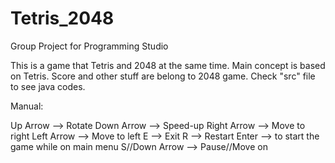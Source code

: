 # Tetris_2048
Group Project for Programming Studio

This is a game that Tetris and 2048 at the same time. Main concept is based on Tetris. Score and other stuff are belong to 2048 game.
Check "src" file to see java codes.

Manual:

Up Arrow --> Rotate
Down Arrow --> Speed-up
Right Arrow --> Move to right
Left Arrow --> Move to left
E --> Exit
R --> Restart
Enter --> to start the game while on main menu
S//Down Arrow --> Pause//Move on

